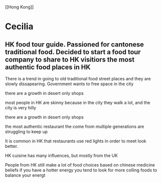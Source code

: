 [[Hong Kong]]

# Cecilia
## HK food tour guide. Passioned for cantonese traditional food. Decided to start a food tour company to share to HK visitiors the most authentic food places in HK

There is a trend in going to old traditional food street places and they are slowly dissapearing. Government wants to free space in the city

there are a growth in desert only shops

most people in HK are skinny because in the city they walk a lot, and the city is very hilly

there are a growth in desert only shops

the most authentic restaurant the come from multiple generations are struggling to keep up

It is common in HK that restaurants use red lights in order to meet look better.

HK cuisine has many influences, but mostly from the UK

People from HK still make a lot of food choices based on chinese medicine beliefs
if you have a hotter energy you tend to look for more colling foods to balance your energt